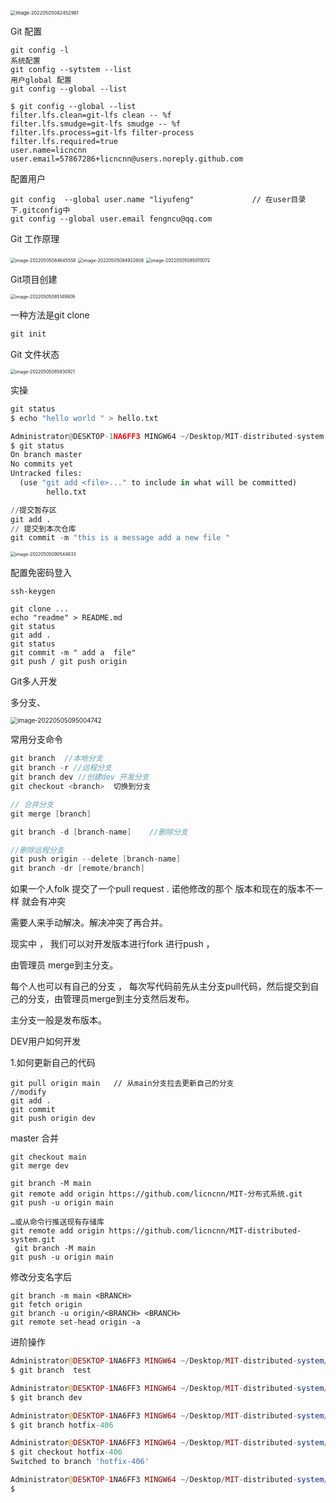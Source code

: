 <img src="C:\Users\Administrator\AppData\Roaming\Typora\typora-user-images\image-20220505082452981.png" alt="image-20220505082452981" style="zoom:53%;" />





Git 配置

```
git config -l 
系统配置
git config --sytstem --list 
用户global 配置
git config --global --list

```

```
$ git config --global --list
filter.lfs.clean=git-lfs clean -- %f
filter.lfs.smudge=git-lfs smudge -- %f
filter.lfs.process=git-lfs filter-process
filter.lfs.required=true
user.name=licncnn
user.email=57867286+licncnn@users.noreply.github.com
```

配置用户

```
git config  --global user.name "liyufeng"             // 在user目录下.gitconfig中
git config --global user.email fengncu@qq.com
```





Git 工作原理

<img src="C:\Users\Administrator\AppData\Roaming\Typora\typora-user-images\image-20220505084645558.png" alt="image-20220505084645558" style="zoom:50%;" />

<img src="C:\Users\Administrator\AppData\Roaming\Typora\typora-user-images\image-20220505084922608.png" alt="image-20220505084922608" style="zoom:50%;" />



<img src="C:\Users\Administrator\AppData\Roaming\Typora\typora-user-images\image-20220505085015072.png" alt="image-20220505085015072" style="zoom:50%;" />







Git项目创建

<img src="C:\Users\Administrator\AppData\Roaming\Typora\typora-user-images\image-20220505085149909.png" alt="image-20220505085149909" style="zoom:50%;" />

一种方法是git clone 

```c
git init   
```



Git 文件状态

<img src="C:\Users\Administrator\AppData\Roaming\Typora\typora-user-images\image-20220505085830921.png" alt="image-20220505085830921" style="zoom:50%;" />

实操 

````python
git status 
$ echo "hello world " > hello.txt

Administrator@DESKTOP-1NA6FF3 MINGW64 ~/Desktop/MIT-distributed-system (master)
$ git status
On branch master
No commits yet
Untracked files:
  (use "git add <file>..." to include in what will be committed)
        hello.txt

//提交暂存区
git add .
// 提交到本次仓库
git commit -m "this is a message add a new file "

````



<img src="C:\Users\Administrator\AppData\Roaming\Typora\typora-user-images\image-20220505090544833.png" alt="image-20220505090544833" style="zoom:50%;" />



配置免密码登入

```
ssh-keygen

git clone ...
echo "readme" > README.md
git status 
git add .
git status 
git commit -m " add a  file"
git push / git push origin

```





Git多人开发

多分支、

<img src="C:\Users\Administrator\AppData\Roaming\Typora\typora-user-images\image-20220505095004742.png" alt="image-20220505095004742" style="zoom:70%;" />

常用分支命令

```c#
git branch  //本地分支
git branch -r //远程分支
git branch dev //创建dev 开发分支
git checkout <branch>  切换到分支

// 合并分支
git merge [branch]

git branch -d [branch-name]    //删除分支 

//删除远程分支
git push origin --delete [branch-name]
git branch -dr [remote/branch]
```

如果一个人folk 提交了一个pull request . 诺他修改的那个 版本和现在的版本不一样 就会有冲突  

需要人来手动解决。解决冲突了再合并。

现实中 ， 我们可以对开发版本进行fork 进行push ，

由管理员 merge到主分支。

每个人也可以有自己的分支  ， 每次写代码前先从主分支pull代码，然后提交到自己的分支，由管理员merge到主分支然后发布。

主分支一般是发布版本。





DEV用户如何开发

1.如何更新自己的代码

```
git pull origin main   // 从main分支拉去更新自己的分支
//modify
git add .
git commit 
git push origin dev

```

master 合并

```
git checkout main
git merge dev
```











```
git branch -M main 
git remote add origin https://github.com/licncnn/MIT-分布式系统.git
git push -u origin main
```



```
…或从命令行推送现有存储库
git remote add origin https://github.com/licncnn/MIT-distributed-system.git
 git branch -M main 
git push -u origin main
```



修改分支名字后

```
git branch -m main <BRANCH>
git fetch origin
git branch -u origin/<BRANCH> <BRANCH>
git remote set-head origin -a
```



进阶操作

```php
Administrator@DESKTOP-1NA6FF3 MINGW64 ~/Desktop/MIT-distributed-system/MIT-distributed-system (main)
$ git branch  test

Administrator@DESKTOP-1NA6FF3 MINGW64 ~/Desktop/MIT-distributed-system/MIT-distributed-system (main)
$ git branch dev

Administrator@DESKTOP-1NA6FF3 MINGW64 ~/Desktop/MIT-distributed-system/MIT-distributed-system (main)
$ git branch hotfix-406

Administrator@DESKTOP-1NA6FF3 MINGW64 ~/Desktop/MIT-distributed-system/MIT-distributed-system (main)
$ git checkout hotfix-406
Switched to branch 'hotfix-406'

Administrator@DESKTOP-1NA6FF3 MINGW64 ~/Desktop/MIT-distributed-system/MIT-distributed-system (hotfix-406)
$

```






